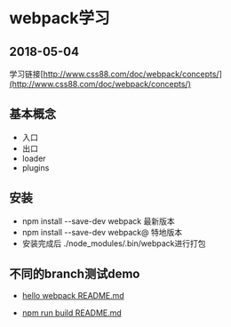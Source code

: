 # webpack学习
## 2018-05-04
学习链接[http://www.css88.com/doc/webpack/concepts/](http://www.css88.com/doc/webpack/concepts/)

基本概念
-
   - 入口
   - 出口
   - loader
   - plugins

安装
-
- npm install --save-dev webpack 最新版本
- npm install --save-dev webpack@<version>  特地版本
- 安装完成后 ./node_modules/.bin/webpack进行打包

不同的branch测试demo
-

+ [hello webpack README.md](https://github.com/DaiHangLin/my_web/blob/hello-webpack/README.md)

+ [npm run build README.md](https://github.com/DaiHangLin/my_web/blob/npm/README.md)

